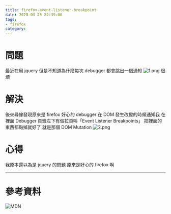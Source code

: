 ```yaml
---
title: firefox-event-listener-breakpoint
date: 2020-03-25 22:39:00
tags:
- firefox
category:
---
```


# 問題
最近在用 jquery 但是不知道為什麼每次 debugger 都會跳出一個通知
![1.png](/images/firefox-event-listener-breakpoint/1.png)
很煩

# 解決
後來尋線發現原來是 firefox 好心的 debugger 在 DOM 發生改變的時候通知我
在 <F12> 裡面 Debugger 頁籤左下有個拉頁叫「Event Listener Breakpoints」
把裡面的東西都點掉就好了
就是那個 DOM Mutation
![2.png](/images/firefox-event-listener-breakpoint/2.png)

# 心得
我原本還以為是 jquery 的問題
原來是好心的 firefox 啊

---

# 參考資料
![MDN](https://developer.mozilla.org/en-US/docs/Tools/Debugger/Set_event_listener_breakpoints)
